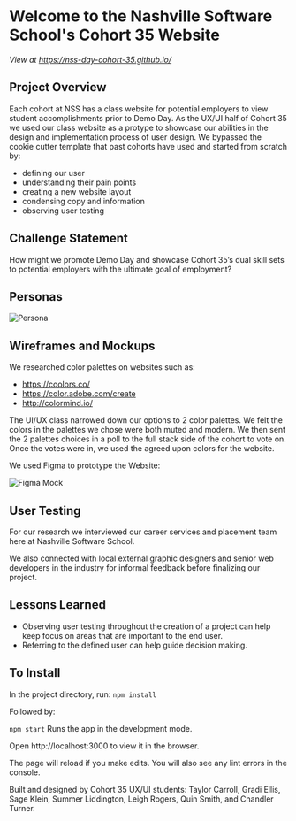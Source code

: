 # Welcome to the Nashville Software School's Cohort 35 Website

*View at https://nss-day-cohort-35.github.io/*

## Project Overview
Each cohort at NSS has a class website for potential employers to view student accomplishments prior to Demo Day. As the UX/UI half of Cohort 35 we used our class website as a protype to showcase our abilities in the design and implementation process of user design. We bypassed the cookie cutter template that past cohorts have used and started from scratch by:
+ defining our user
+ understanding their pain points
+ creating a new website layout
+ condensing copy and information
+ observing user testing

## Challenge Statement
How might we promote Demo Day and showcase Cohort 35’s dual skill sets to potential employers with the ultimate goal of employment?

## Personas
<img src="RMImages/Persona.png" alt="Persona">

## Wireframes and Mockups

We researched color palettes on websites such as:

+ https://coolors.co/
+ https://color.adobe.com/create
+ http://colormind.io/

The UI/UX class narrowed down our options to 2 color palettes. We felt the colors in the palettes we chose were both muted and modern. We then sent the 2 palettes choices in a poll to the full stack side of the cohort to vote on. Once the votes were in, we used the agreed upon colors for the website.

We used Figma to prototype the Website:

<img src="RMImages/Figma.png" alt="Figma Mock">

## User Testing
For our research we interviewed our career services and placement team here at Nashville Software School.

We also connected with local external graphic designers and senior web developers in the industry for informal feedback before finalizing our project.

## Lessons Learned

+ Observing user testing throughout the creation of a project can help keep focus on areas that are important to the end user.
+ Referring to the defined user can help guide decision making.


## To Install
In the project directory, run:
`npm install`

Followed by:

`npm start`
Runs the app in the development mode.

Open http://localhost:3000 to view it in the browser.

The page will reload if you make edits.
You will also see any lint errors in the console.

Built and designed by Cohort 35 UX/UI students: Taylor Carroll, Gradi Ellis, Sage Klein, Summer Liddington, Leigh Rogers, Quin Smith, and Chandler Turner.